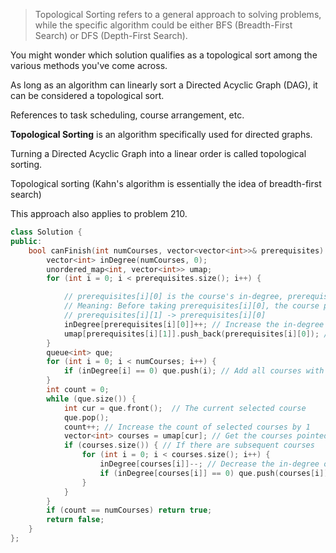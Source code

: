 > Topological Sorting refers to a general approach to solving problems, while the specific algorithm could be either BFS (Breadth-First Search) or DFS (Depth-First Search).

You might wonder which solution qualifies as a topological sort among the various methods you've come across.

As long as an algorithm can linearly sort a Directed Acyclic Graph (DAG), it can be considered a topological sort.

References to task scheduling, course arrangement, etc.

**Topological Sorting** is an algorithm specifically used for directed graphs.

Turning a Directed Acyclic Graph into a linear order is called topological sorting.

Topological sorting (Kahn's algorithm is essentially the idea of breadth-first search)

This approach also applies to problem 210.

```CPP
class Solution {
public:
    bool canFinish(int numCourses, vector<vector<int>>& prerequisites) {
        vector<int> inDegree(numCourses, 0);
        unordered_map<int, vector<int>> umap;
        for (int i = 0; i < prerequisites.size(); i++) {

            // prerequisites[i][0] is the course's in-degree, prerequisites[i][1] is the course's out-degree
            // Meaning: Before taking prerequisites[i][0], the course prerequisites[i][1] must be taken
            // prerequisites[i][1] -> prerequisites[i][0]
            inDegree[prerequisites[i][0]]++; // Increase the in-degree value of the current course by 1
            umap[prerequisites[i][1]].push_back(prerequisites[i][0]); // Add the course pointed to by prerequisites[i][1]
        }
        queue<int> que;
        for (int i = 0; i < numCourses; i++) {
            if (inDegree[i] == 0) que.push(i); // Add all courses with an in-degree of 0, i.e., starting courses, to the queue
        }
        int count = 0;
        while (que.size()) {
            int cur = que.front();  // The current selected course
            que.pop();
            count++; // Increase the count of selected courses by 1
            vector<int> courses = umap[cur]; // Get the courses pointed to by this course, i.e., subsequent courses
            if (courses.size()) { // If there are subsequent courses
                for (int i = 0; i < courses.size(); i++) {
                    inDegree[courses[i]]--; // Decrease the in-degree of the subsequent course by 1
                    if (inDegree[courses[i]] == 0) que.push(courses[i]); // If the in-degree is 0, add it to the queue
                }
            }
        }
        if (count == numCourses) return true;
        return false;
    }
};
```